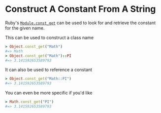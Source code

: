 # Construct A Constant From A String

Ruby's
[`Module.const_get`](http://ruby-doc.org/core-2.1.0/Module.html#method-i-const_get)
can be used to look for and retrieve the constant for the given name.

This can be used to construct a class name

```ruby
> Object.const_get("Math")
#=> Math
> Object.const_get("Math")::PI
#=> 3.141592653589793
```

It can also be used to reference a constant

```ruby
> Object.const_get("Math::PI")
#=> 3.141592653589793
```

You can even be more specific if you'd like

```ruby
> Math.const_get("PI")
#=> 3.141592653589793
```
